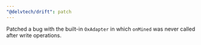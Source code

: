 ```yaml
---
"@delvtech/drift": patch
---
```


Patched a bug with the built-in `OxAdapter` in which `onMined` was never called after write operations.
